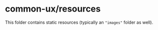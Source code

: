# common-ux/resources

This folder contains static resources (typically an `"images"` folder as well).

